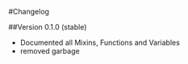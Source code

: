 #Changelog

##Version 0.1.0 (stable)

- Documented all Mixins, Functions and Variables
- removed garbage